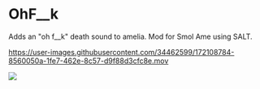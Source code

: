 # OhF__k
 Adds an "oh f__k" death sound to amelia. Mod for Smol Ame using SALT.
 
https://user-images.githubusercontent.com/34462599/172108784-8560050a-1fe7-462e-8c57-d9f88d3cfc8e.mov

[![](https://user-images.githubusercontent.com/34462599/172133740-8480a2d4-e2ab-47c4-b608-b716388d8758.png)](https://www.nexusmods.com//mods/10&game_id=3759)
